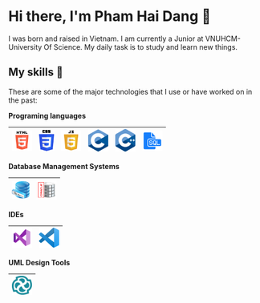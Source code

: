 # Hi there, I'm Pham Hai Dang 👋
I was born and raised in Vietnam. I am currently a Junior at VNUHCM-University Of Science. My daily task is to study and learn new things.


## My skills 💪
These are some of the major technologies that I use or have worked on in the past:

**Programing languages**

<img alt="HTML" title="HTML" width="40px" src="./icons/html-update.png">|<img title="CSS" alt="CSS" width="30px" src="./icons/css-update.png">|<img title="JavaScript" alt="JavaScript" width="40px" src="./icons/javascript.png" />|<img title="C" alt="C" width="40px" src="./icons/c-update.png" />|<img title="C++" alt="C++" width="40px" src="./icons/c++.png" />|<img title="SQL" alt="SQL" width="40px" src="./icons/sql.png" />
|--|--|--|--|--|--|


**Database Management Systems**

<img alt="MS SQL Server" title="MS SQL Server" width="35px" src="./icons/mssqlserver-update.png">|<img title="Oracle" alt="Oracle" width="40px" src="./icons/oracle.png">
|--|--|


**IDEs**

<img alt="Visual Studio 2019" title="Visual Studio 2019" width="40px" src="./icons/vs2019.png">|<img title="Visual Studio Code" alt="Visual Studio Code" width="40px" src="./icons/vscode.png">
|--|--|


**UML Design Tools**

<img alt="Enterprise Architect 15" title="Enterprise Architect 15" width="40px" src="./icons/enterprisearchitect15-update.png">|
|--|
